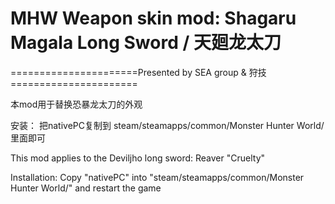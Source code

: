 ﻿# MHW Weapon skin mod: Shagaru Magala Long Sword / 天廻龙太刀

======================Presented by SEA group & 狩技======================

本mod用于替换恐暴龙太刀的外观

安装：
把nativePC复制到
steam/steamapps/common/Monster Hunter World/
里面即可

This mod applies to the Deviljho long sword: Reaver "Cruelty"

Installation: 
Copy "nativePC" into "steam/steamapps/common/Monster Hunter World/" and restart the game
